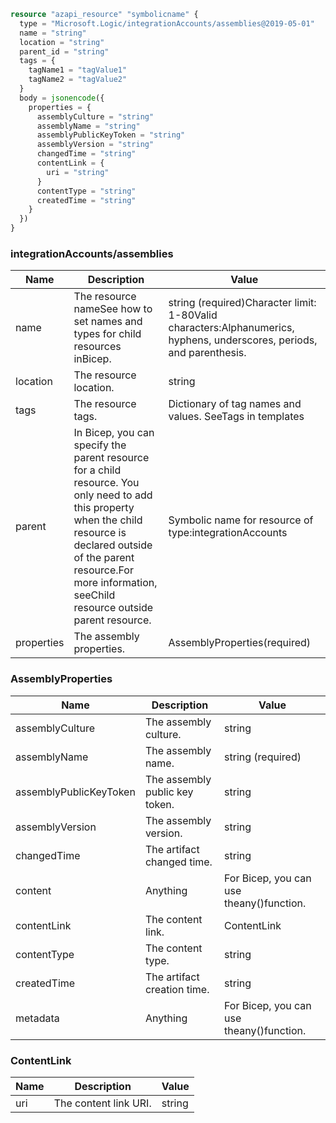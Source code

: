 ```terraform
resource "azapi_resource" "symbolicname" {
  type = "Microsoft.Logic/integrationAccounts/assemblies@2019-05-01"
  name = "string"
  location = "string"
  parent_id = "string"
  tags = {
    tagName1 = "tagValue1"
    tagName2 = "tagValue2"
  }
  body = jsonencode({
    properties = {
      assemblyCulture = "string"
      assemblyName = "string"
      assemblyPublicKeyToken = "string"
      assemblyVersion = "string"
      changedTime = "string"
      contentLink = {
        uri = "string"
      }
      contentType = "string"
      createdTime = "string"
    }
  })
}

```

### integrationAccounts/assemblies

| Name | Description | Value |
|-|-|-|
| name | The resource nameSee how to set names and types for child resources inBicep. | string (required)Character limit: 1-80Valid characters:Alphanumerics, hyphens, underscores, periods, and parenthesis. |
| location | The resource location. | string |
| tags | The resource tags. | Dictionary of tag names and values. SeeTags in templates |
| parent | In Bicep, you can specify the parent resource for a child resource. You only need to add this property when the child resource is declared outside of the parent resource.For more information, seeChild resource outside parent resource. | Symbolic name for resource of type:integrationAccounts |
| properties | The assembly properties. | AssemblyProperties(required) |


### AssemblyProperties

| Name | Description | Value |
|-|-|-|
| assemblyCulture | The assembly culture. | string |
| assemblyName | The assembly name. | string (required) |
| assemblyPublicKeyToken | The assembly public key token. | string |
| assemblyVersion | The assembly version. | string |
| changedTime | The artifact changed time. | string |
| content | Anything | For Bicep, you can use theany()function. |
| contentLink | The content link. | ContentLink |
| contentType | The content type. | string |
| createdTime | The artifact creation time. | string |
| metadata | Anything | For Bicep, you can use theany()function. |


### ContentLink

| Name | Description | Value |
|-|-|-|
| uri | The content link URI. | string |


